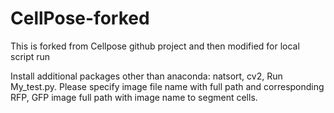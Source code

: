 # CellPose-forked
This is forked from Cellpose github project and then modified for local script run

Install additional packages other than anaconda:  natsort, cv2,
Run My_test.py. Please specify image file name with full path and corresponding RFP, GFP image full path with image name to segment cells.
